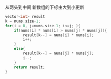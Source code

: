 从两头到中间 新数组的下标由大到小更新   
```c++ {.line-numbers}
vector<int> result
k = nums.size-1;
for(i = 0, j=nums.size-1; i<=j; ){
    if(nums[i] * nums[i] > nums[j] * nums[j]){
        result[k--] = nums[i] * nums[i];
        i++;
    }
    else{
        result[k--] = nums[j] * nums[j];
        j--;
    }
    return result;
}
```